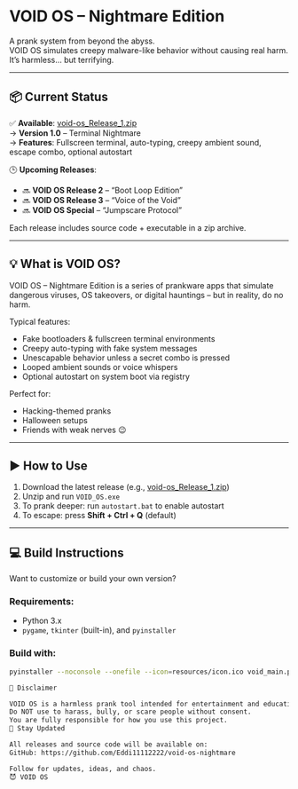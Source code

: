 # VOID OS – Nightmare Edition

A prank system from beyond the abyss.  
VOID OS simulates creepy malware-like behavior without causing real harm.  
It’s harmless… but terrifying.

---

## 📦 Current Status

✅ **Available**: [void-os_Release_1.zip](https://github.com/Eddi11112222/void-os-nightmare/releases/tag/v1.0)  
  → **Version 1.0** – Terminal Nightmare  
  → **Features**: Fullscreen terminal, auto-typing, creepy ambient sound, escape combo, optional autostart

🕒 **Upcoming Releases**:
- 🔜 **VOID OS Release 2** – “Boot Loop Edition”
- 🔜 **VOID OS Release 3** – “Voice of the Void”
- 🔜 **VOID OS Special** – “Jumpscare Protocol”

Each release includes source code + executable in a zip archive.

---

## 💡 What is VOID OS?

VOID OS – Nightmare Edition is a series of prankware apps that simulate dangerous viruses, OS takeovers, or digital hauntings – but in reality, do no harm.

Typical features:
- Fake bootloaders & fullscreen terminal environments
- Creepy auto-typing with fake system messages
- Unescapable behavior unless a secret combo is pressed
- Looped ambient sounds or voice whispers
- Optional autostart on system boot via registry

Perfect for:
- Hacking-themed pranks
- Halloween setups
- Friends with weak nerves 😉

---

## ▶️ How to Use

1. Download the latest release (e.g., [void-os_Release_1.zip](https://github.com/Eddi11112222/void-os-nightmare/releases/tag/v1.0))
2. Unzip and run `VOID_OS.exe`
3. To prank deeper: run `autostart.bat` to enable autostart
4. To escape: press **Shift + Ctrl + Q** (default)

---

## 💻 Build Instructions

Want to customize or build your own version?

### Requirements:
- Python 3.x
- `pygame`, `tkinter` (built-in), and `pyinstaller`

### Build with:
```bash
pyinstaller --noconsole --onefile --icon=resources/icon.ico void_main.py

🛑 Disclaimer

VOID OS is a harmless prank tool intended for entertainment and educational purposes only.
Do NOT use to harass, bully, or scare people without consent.
You are fully responsible for how you use this project.
🔗 Stay Updated

All releases and source code will be available on:
GitHub: https://github.com/Eddi11112222/void-os-nightmare

Follow for updates, ideas, and chaos.
😈 VOID OS
